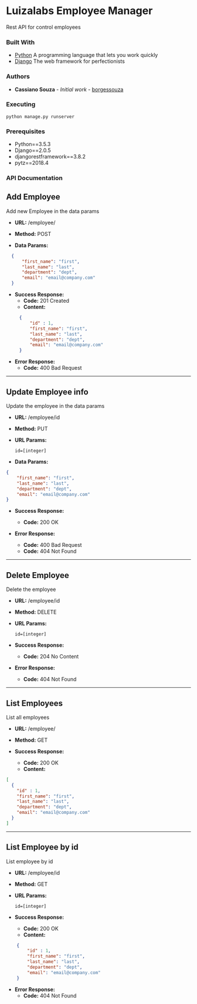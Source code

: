 # Luizalabs Employee Manager

Rest API for control employees


### Built With
* [Python](https://www.python.org/) A programming language that lets you work quickly
* [Django](https://www.djangoproject.com/) The web framework for perfectionists

 ### Authors
 
 * **Cassiano Souza** - *Initial work* - [borgessouza](https://github.com/borgessouza)

### Executing 
```
python manage.py runserver
```

### Prerequisites
* Python==3.5.3
* Django==2.0.5
* djangorestframework==3.8.2
* pytz==2018.4


### API Documentation

**Add Employee**
----
Add new Employee in the data params 

* **URL:** /employee/

* **Method:** POST

* **Data Params:**
```json
  {
      "first_name": "first",
      "last_name": "last",
      "department": "dept",
      "email": "email@company.com"
  }
```

* **Success Response:**
  * **Code:** 201 Created
  * **Content:**
```json
     {
         "id" : 1,
         "first_name": "first",
         "last_name": "last",
         "department": "dept",
         "email": "email@company.com"
     }
```

* **Error Response:**
  * **Code:** 400 Bad Request

    
---
**Update Employee info**
---
  Update the employee in the data params
  
* **URL:** /employee/id

* **Method:** PUT

* **URL Params:**

   `id=[integer]`
   
* **Data Params:**
```json
{
    "first_name": "first",
    "last_name": "last",
    "department": "dept",
    "email": "email@company.com"
}
```   

* **Success Response:**
  * **Code:** 200 OK
  
 * **Error Response:**
   * **Code:** 400 Bad Request
   * **Code:** 404 Not Found
 
 
 ---
 **Delete Employee**
 ----
   Delete the employee
   
 * **URL:** /employee/id
 
 * **Method:** DELETE
 
 *  **URL Params:**
 
    `id=[integer]`
 
 * **Success Response:**
   * **Code:** 204 No Content
   
  * **Error Response:**
    * **Code:** 404 Not Found

     
---
**List Employees**
----
  List all employees
     
   * **URL:** /employee/
   
   * **Method:** GET
   
   * **Success Response:**
     * **Code:** 200 OK
     * **Content:**
```json
[
  {
    "id" : 1,
    "first_name": "first",
    "last_name": "last",
    "department": "dept",
    "email": "email@company.com"
  }
]
```

       
---
 **List Employee by id**
----
 List employee by id
     
   * **URL:** /employee/id
   
   * **Method:** GET
   
   *  **URL Params:**
    
       `id=[integer]`
   
   * **Success Response:**
     * **Code:** 200 OK
     * **Content:**
 ```json
     {
         "id" : 1,
         "first_name": "first",
         "last_name": "last",
         "department": "dept",
         "email": "email@company.com"
     }
 ```
     
   * **Error Response:**
     * **Code:** 404 Not Found